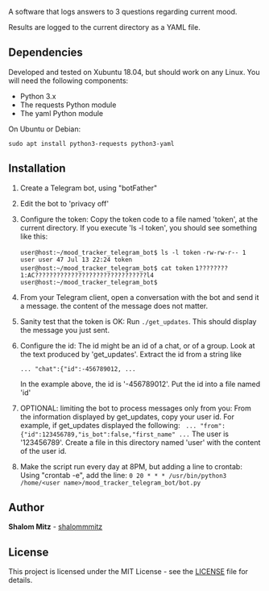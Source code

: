 A software that logs answers to 3 questions regarding current mood.

Results are logged to the current directory as a YAML file.

## Dependencies 

Developed and tested on Xubuntu 18.04, but should work on any Linux.
You will need the following components:
   
   - Python 3.x
   - The requests Python module
   - The yaml Python module
  
On Ubuntu or Debian: 
  
   `sudo apt install python3-requests python3-yaml`

## Installation

   1. Create a Telegram bot, using "botFather"
   2. Edit the bot to 'privacy off'
   3. Configure the token: 
      Copy the token code to a file named 'token', at the current directory.
      If you execute 'ls -l token', you should see something like this:

        `user@host:~/mood_tracker_telegram_bot$ ls -l token`
        `-rw-rw-r-- 1 user user 47 Jul 13 22:24 token`
        `user@host:~/mood_tracker_telegram_bot$ cat token`
        `1????????1:AC???????????????????????????????l4`
        `user@host:~/mood_tracker_telegram_bot$`

   4. From your Telegram client, open a conversation with the bot and send it a message. the content of the message does not matter.
   5. Sanity test that the token is OK:
      Run `./get_updates`. This should display the message you just sent.
   6. Configure the id:
      The id might be an id of a chat, or of a group.
      Look at the text produced by 'get_updates'. Extract the id from a string like 

      `... "chat":{"id":-456789012, ...`

      In the example above, the id is '-456789012'. Put the id into a file named 'id'
   7. OPTIONAL: limiting the bot to process messages only from you:
      From the information displayed by get_updates, copy your user id.
      For example, if get_updates displayed the following:
           ` ... "from":{"id":123456789,"is_bot":false,"first_name" ...`
      The user is '123456789'. 
      Create a file in this directory named 'user' with the content of the user id.

   8. Make the script run every day at 8PM, but adding a line to crontab:
      Using "crontab -e", add the line:
      `0 20 * * * /usr/bin/python3 /home/<user name>/mood_tracker_telegram_bot/bot.py`
## Author

**Shalom Mitz** - [shalommmitz](https://github.com/shalommmitz)

## License

This project is licensed under the MIT License - see the [LICENSE](LICENSE ) file for details.


